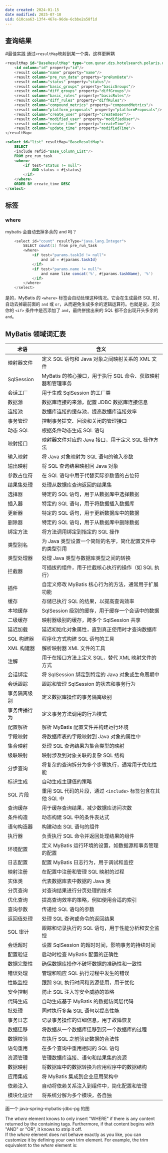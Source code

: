 ```yaml
---
date created: 2024-01-15
date modified: 2025-07-10
uid: 610caa63-13f4-467e-96de-6cbbe2a58f1d
---
```

## 查询结果

 #最佳实践 通过`<resultMap`映射到某一个类，这样更解耦

```sql
<resultMap id="BaseResultMap" type="com.qunar.dzs.hotelsearch.polaris.domain.entity.task.PreRunTask">  
    <id column="id" property="id"/>  
    <result column="name" property="name"/>  
    <result column="pre_run_date" property="preRunDate"/>  
    <result column="status" property="status"/>  
    <result column="basic_groups" property="basicGroups"/>  
    <result column="diff_groups" property="diffGroups"/>  
    <result column="basic_rules" property="basicRules"/>  
    <result column="diff_rules" property="diffRules"/>  
    <result column="compound_metrics" property="compoundMetrics"/>  
    <result column="platform_proposals" property="platformProposals"/>  
    <result column="create_user" property="createUser"/>  
    <result column="modified_user" property="modifiedUser"/>  
    <result column="create_time" property="createTime"/>  
    <result column="update_time" property="modifiedTime"/>  
</resultMap>
```

```sql
<select id="list" resultMap="BaseResultMap">
	SELECT
	<include refid="Base_Column_List"/>
	FROM pre_run_task
	<where>
		<if test="status != null">
			AND status = #{status}
		</if>
	</where>
	ORDER BY create_time DESC
</select>
```

## 标签

### where

mybatis 会自动去掉多余的 and 吗？

```java
    <select id="count" resultType="java.lang.Integer">
        SELECT count(1) from pre_run_task
        <where>
            <if test="params.taskId != null">
                and id = #{params.taskId}
            </if>
            <if test="params.name != null">
                and name like concat('%', #{params.taskName}, '%')
            </if>           
        </where>
    </select>
```

是的，MyBatis 的 `<where>` 标签会自动处理这种情况。它会在生成最终 SQL 时，自动去掉最前面的 `and` 或 `or`，从而避免生成多余的逻辑运算符。也就是说，无论你的 `<if>` 条件中是否添加了 `and`，最终拼接出来的 SQL 都不会出现开头多余的 `and`。

## MyBatis 领域词汇表

| 术语           | 含义                                                         |
|---------------|-------------------------------------------------------------|
| 映射器文件     | 定义 SQL 语句和 Java 对象之间映射关系的 XML 文件                |
| SqlSession    | MyBatis 的核心接口，用于执行 SQL 命令、获取映射器和管理事务      |
| 会话工厂       | 用于生成 SqlSession 的工厂类                                   |
| 数据源         | 数据库连接的来源，配置 JDBC 数据库连接信息                     |
| 连接池         | 数据库连接的缓存池，提高数据库连接效率                         |
| 事务管理       | 控制事务提交、回滚和关闭的管理接口                             |
| 动态 SQL       | 根据条件动态生成 SQL 语句                                      |
| 映射接口       | 映射器文件对应的 Java 接口，用于定义 SQL 操作方法              |
| 输入映射       | 将 Java 对象映射为 SQL 语句的输入参数                          |
| 输出映射       | 将 SQL 查询结果映射回 Java 对象                                |
| 参数占位符     | 在 SQL 语句中用于代替实际参数值的占位符                        |
| 结果集处理     | 处理从数据库查询返回的结果集                                   |
| 选择器         | 特定的 SQL 语句，用于从数据库中选择数据                        |
| 插入器         | 特定的 SQL 语句，用于将数据插入数据库                          |
| 更新器         | 特定的 SQL 语句，用于更新数据库中的数据                        |
| 删除器         | 特定的 SQL 语句，用于从数据库中删除数据                        |
| 绑定方法       | 将方法调用绑定到指定的 SQL 操作                                |
| 类型别名       | 为 Java 类型设置一个简短的名字，简化配置文件中的类型引用        |
| 类型处理器     | 处理 Java 类型与数据库类型之间的转换                           |
| 拦截器         | 可插拔的组件，用于拦截核心执行的操作（如 SQL 执行）|
| 插件           | 自定义修改 MyBatis 核心行为的方法，通常用于扩展功能            |
| 缓存           | 存储已执行 SQL 的结果，以提高查询效率                          |
| 本地缓存       | SqlSession 级别的缓存，用于缓存一个会话中的数据                |
| 二级缓存       | 映射器级别的缓存，跨多个 SqlSession 共享                       |
| 延迟加载       | 延迟初始化对象属性，直到真正使用时才查询数据库                 |
| SQL 构建器     | 程序化方式构建 SQL 语句的工具                                 |
| XML 构建器     | 解析映射器 XML 文件的工具                                      |
| 注解           | 用于在接口方法上定义 SQL，替代 XML 映射文件的方式              |
| 会话绑定       | 将 SqlSession 绑定到特定的 Java 对象或生命周期中                |
| 会话跟踪       | 跟踪和管理 SqlSession 的状态和事务行为                         |
| 事务隔离级别   | 定义数据库操作的事务隔离级别                                  |
| 事务传播行为   | 定义事务方法调用的行为模式                                    |
| 配置解析       | 解析 MyBatis 配置文件并构建运行环境                            |
| 字段映射       | 将数据库表的字段映射到 Java 对象的属性中                       |
| 集合映射       | 处理 SQL 查询结果为集合类型的映射                              |
| 级联映射       | 映射涉及到对象关联的复杂 SQL 结构                             |
| 分步查询       | 将复杂的查询拆分为多个步骤执行，通常用于优化性能               |
| 标识生成       | 自动生成主键值的策略                                          |
| SQL 片段       | 重用 SQL 代码的片段，通过 `<include>` 标签包含在其他 SQL 中    |
| 查询缓存       | 用于缓存查询结果，减少数据库访问次数                          |
| 条件构造       | 动态构建 SQL 中的条件表达式                                   |
| 语句构造器     | 构建动态 SQL 语句的组件                                       |
| 执行器         | 负责执行 SQL 命令并返回处理结果的组件                          |
| 环境配置       | 定义 MyBatis 运行环境的设置，如数据源和事务管理的配置          |
| 日志配置       | 配置 MyBatis 日志行为，用于调试和监控                          |
| 映射注册       | 在配置中注册和管理 SQL 映射的过程                              |
| 实体类         | 代表数据库表中数据的 Java 类                                  |
| 分页查询       | 对查询结果进行分页处理的技术                                  |
| 优化查询       | 提高查询效率的策略，例如使用合适的索引                        |
| 查询参数       | 传递给 SQL 语句的参数                                        |
| 返回值处理     | 处理 SQL 查询或命令的返回结果                                 |
| SQL 审计       | 跟踪和记录执行的 SQL 语句，用于性能分析和安全监控              |
| 会话超时       | 设置 SqlSession 的超时时间，影响事务的持续时间                |
| 配置验证       | 启动时检查 MyBatis 配置的正确性                               |
| 数据完整性     | 确保数据库操作不破坏数据的准确性和一致性                      |
| 错误处理       | 管理和响应 SQL 执行过程中发生的错误                           |
| 性能监控       | 跟踪 SQL 执行时间和资源使用，用于优化                          |
| 安全控制       | 防止 SQL 注入等安全威胁的策略                                 |
| 代码生成       | 自动生成基于 MyBatis 的数据访问层代码                         |
| 批处理         | 同时执行多条 SQL 语句以提高性能                               |
| 事务日志       | 记录事务操作的详细信息，用于故障恢复                          |
| 数据迁移       | 将数据从一个数据库迁移到另一个数据库的过程                    |
| 数据校验       | 在执行 SQL 之前验证数据的合法性                               |
| 语句重用       | 在多个查询中重用相同的 SQL 语句                               |
| 资源管理       | 管理数据库连接、语句和结果集的资源                            |
| 数据映射       | 将数据库中的数据转换为应用程序中的数据结构                    |
| 应用集成       | 将 MyBatis 集成到企业应用架构中                              |
| 依赖注入       | 自动将依赖关系注入到组件中，简化配置和管理                    |
| 模块化设计     | 将系统分解为多个模块，各自独  

画一个 java-spring-mybatis-jdbc-pg 的图

The _where_ element knows to only insert "WHERE" if there is any content returned by the containing tags. Furthermore, if that content begins with "AND" or "OR", it knows to strip it off.  
If the _where_ element does not behave exactly as you like, you can customize it by defining your own trim element. For example, the trim equivalent to the _where_ element is:
